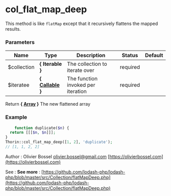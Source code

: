 # col_flat_map_deep

This method is like `flatMap` except that it recursively flattens the
mapped results.



### Parameters
Name  |  Type  |  Description  |  Status  |  Default
------------  |  ------------  |  ------------  |  ------------  |  ------------
$collection  |  **{ Iterable }**  |  The collection to iterate over  |  required  |
$iteratee  |  **{ [Callable](http://php.net/manual/en/language.types.callable.php) }**  |  The function invoked per iteration  |  required  |

Return **{ [Array](http://php.net/manual/en/language.types.array.php) }** The new flattened array

### Example
```php
	function duplicate($n) {
  return [[[$n, $n]]];
}
Thorin::col_flat_map_deep([1, 2], 'duplicate');
// [1, 1, 2, 2]
```
Author : Olivier Bossel [olivier.bossel@gmail.com](mailto:olivier.bossel@gmail.com) [https://olivierbossel.com](https://olivierbossel.com)

See : **See more** : [https://github.com/lodash-php/lodash-php/blob/master/src/Collection/flatMapDeep.php](https://github.com/lodash-php/lodash-php/blob/master/src/Collection/flatMapDeep.php)